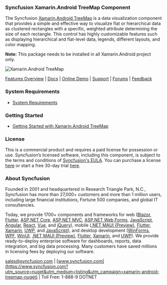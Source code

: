 ### Syncfusion Xamarin.Android TreeMap Component
The Syncfusion [Xamarin.Android TreeMap](https://www.syncfusion.com/xamarin-android-ui-controls/treemap?utm_source=nuget&utm_medium=listing&utm_campaign=xamarin-android-treemap-nuget) is a data visualization component that provides a simple and effective way to visualize flat or hierarchical data as clustered rectangles with a specific, weighted attribute determining the size of each rectangle. This control has highly customizable features such as displaying hierarchical and flat-level data, legends, different layouts, and color mapping.

**Note:** This package needs to be installed in all Xamarin.Android project only.

![Xamarin.Android TreeMap ](https://cdn.syncfusion.com/nuget-readme/xamarin/xamarin_android_treemap.png)
	
[Features Overview](https://www.syncfusion.com/xamarin-android-ui-controls/treemap?utm_source=nuget&utm_medium=listing&utm_campaign=xamarin-android-treemap-nuget) | [Docs](https://help.syncfusion.com/xamarin-android/sftreemap/getting-started?utm_source=nuget&utm_medium=listing&utm_campaign=xamarin-android-treemap-nuget) | [Online Demo](https://github.com/syncfusion/xamarin-demos?utm_source=nuget&utm_medium=listing&utm_campaign=xamarin-android-treemap-nuget) | [Support](https://www.syncfusion.com/support/directtrac/incidents/newincident?utm_source=nuget&utm_medium=listing&utm_campaign=xamarin-android-treemap-nuget) | [Forums](https://www.syncfusion.com/forums/xamarin.android?utm_source=nuget&utm_medium=listing&utm_campaign=xamarin-android-treemap-nuget) | [Feedback](https://www.syncfusion.com/feedback/xamarin-android?utm_source=nuget&utm_medium=listing&utm_campaign=xamarin-android-treemap-nuget)

### System Requirements

* [System Requirements](https://help.syncfusion.com/xamarin-android/installation-and-upgrade/system-requirements?utm_source=nuget&utm_medium=listing&utm_campaign=xamarin-android-treemap-nuget)
	
### Getting Started

* [Getting Started with Xamarin.Android TreeMap ](https://help.syncfusion.com/xamarin-android/sftreemap/getting-started?utm_source=nuget&utm_medium=listing&utm_campaign=xamarin-android-treemap-nuget)

### License

This is a commercial product and requires a paid license for possession or use. Syncfusion’s licensed software, including this component, is subject to the terms and conditions of [Syncfusion's EULA](https://www.syncfusion.com/eula/es/?utm_source=nuget&utm_medium=listing&utm_campaign=xamarin-android-treemap-nuget). You can purchase a license [here](https://www.syncfusion.com/sales/products?utm_source=nuget&utm_medium=listing&utm_campaign=xamarin-android-treemap-nuget) or start a free 30-day trial [here](https://www.syncfusion.com/account/manage-trials/start-trials?utm_source=nuget&utm_medium=listing&utm_campaign=xamarin-android-treemap-nuget).

### About Syncfusion

Founded in 2001 and headquartered in Research Triangle Park, N.C., Syncfusion has more than 27,000+ customers and more than 1 million users, including large financial institutions, Fortune 500 companies, and global IT consultancies.
 
Today, we provide 1700+ components and frameworks for web ([Blazor](https://www.syncfusion.com/blazor-components?utm_source=nuget&utm_medium=listing&utm_campaign=xamarin-android-treemap-nuget), [Flutter](https://www.syncfusion.com/flutter-widgets?utm_source=nuget&utm_medium=listing&utm_campaign=xamarin-android-treemap-nuget), [ASP.NET Core](https://www.syncfusion.com/aspnet-core-ui-controls?utm_source=nuget&utm_medium=listing&utm_campaign=xamarin-android-treemap-nuget), [ASP.NET MVC](https://www.syncfusion.com/aspnet-mvc-ui-controls?utm_source=nuget&utm_medium=listing&utm_campaign=xamarin-android-treemap-nuget), [ASP.NET Web Forms](https://www.syncfusion.com/jquery/aspnet-webforms-ui-controls?utm_source=nuget&utm_medium=listing&utm_campaign=xamarin-android-treemap-nuget), [JavaScript](https://www.syncfusion.com/javascript-ui-controls?utm_source=nuget&utm_medium=listing&utm_campaign=xamarin-android-treemap-nuget), [Angular](https://www.syncfusion.com/angular-ui-components?utm_source=nuget&utm_medium=listing&utm_campaign=xamarin-android-treemap-nuget), [React](https://www.syncfusion.com/react-ui-components?utm_source=nuget&utm_medium=listing&utm_campaign=xamarin-android-treemap-nuget), [Vue](https://www.syncfusion.com/vue-ui-components?utm_source=nuget&utm_medium=listing&utm_campaign=xamarin-android-treemap-nuget), and [jQuery](https://www.syncfusion.com/jquery-ui-widgets?utm_source=nuget&utm_medium=listing&utm_campaign=xamarin-android-treemap-nuget)), mobile ([.NET MAUI (Preview)](https://www.syncfusion.com/maui-controls?utm_source=nuget&utm_medium=listing&utm_campaign=xamarin-android-treemap-nuget), [Flutter](https://www.syncfusion.com/flutter-widgets?utm_source=nuget&utm_medium=listing&utm_campaign=xamarin-android-treemap-nuget), [Xamarin](https://www.syncfusion.com/xamarin-ui-controls?utm_source=nuget&utm_medium=listing&utm_campaign=xamarin-android-treemap-nuget), [UWP](https://www.syncfusion.com/uwp-ui-controls?utm_source=nuget&utm_medium=listing&utm_campaign=xamarin-android-treemap-nuget), and [JavaScript](https://www.syncfusion.com/javascript-ui-controls?utm_source=nuget&utm_medium=listing&utm_campaign=xamarin-android-treemap-nuget)), and desktop development ([WinForms](https://www.syncfusion.com/winforms-ui-controls?utm_source=nuget&utm_medium=listing&utm_campaign=xamarin-android-treemap-nuget), [WPF](https://www.syncfusion.com/wpf-controls?utm_source=nuget&utm_medium=listing&utm_campaign=xamarin-android-treemap-nuget), [WinUI](https://www.syncfusion.com/winui-controls?utm_source=nuget&utm_medium=listing&utm_campaign=xamarin-android-treemap-nuget), [.NET MAUI (Preview)](https://www.syncfusion.com/maui-controls?utm_source=nuget&utm_medium=listing&utm_campaign=xamarin-android-treemap-nuget), [Flutter](https://www.syncfusion.com/flutter-widgets?utm_source=nuget&utm_medium=listing&utm_campaign=xamarin-android-treemap-nuget), [Xamarin](https://www.syncfusion.com/xamarin-ui-controls?utm_source=nuget&utm_medium=listing&utm_campaign=xamarin-android-treemap-nuget), and [UWP](https://www.syncfusion.com/uwp-ui-controls?utm_source=nuget&utm_medium=listing&utm_campaign=xamarin-android-treemap-nuget)). We provide ready-to-deploy enterprise software for dashboards, reports, data integration, and big data processing. Many customers have saved millions in licensing fees by deploying our software.

[sales@syncfusion.com](mailto:sales@syncfusion.com?Subject=Syncfusion%20Xamarin.Android%20TreeMap-%20NuGet) | [www.syncfusion.com](https://www.syncfusion.com?utm_source=nuget&utm_medium=listing&utm_campaign=xamarin-android-treemap-nuget) | Toll Free: 1-888-9 DOTNET